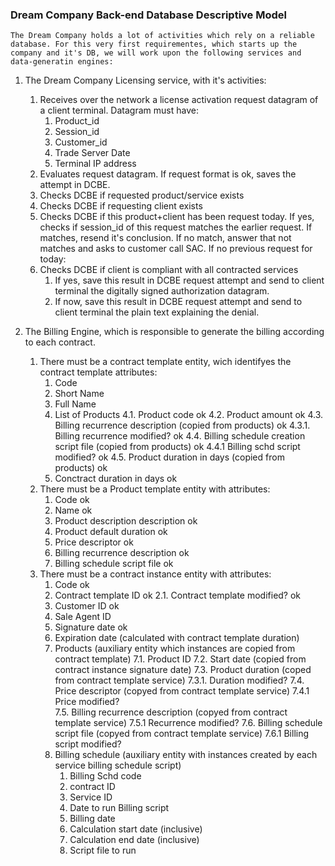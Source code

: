 ### Dream Company Back-end Database Descriptive Model

	The Dream Company holds a lot of activities which rely on a reliable database. For this very first requirementes, which starts up the company and it's DB, we will work upon the following services and data-generatin engines:

1. The Dream Company Licensing service, with it's activities:
	1. Receives over the network a license activation request datagram of a client terminal. Datagram must have:
		1. Product_id
		2. Session_id
		3. Customer_id
		4. Trade Server Date
		5. Terminal IP address
	2. Evaluates request datagram. If request format is ok, saves the attempt in DCBE.
	3. Checks DCBE if requested product/service exists
	4. Checks DCBE if requesting client exists
	5. Checks DCBE if this product+client has been request today. If yes, checks if session_id of this request matches the earlier request. If matches, resend it's conclusion. If no match, answer that not matches and asks to customer call SAC. If no previous request for today:
	6. Checks DCBE if client is compliant with all contracted services
		1. If yes, save this result in DCBE request attempt and send to client terminal the digitally signed authorization datagram.
		2. If now, save this result in DCBE request attempt and send to client terminal the plain text explaining the denial.

2. The Billing Engine, which is responsible to generate the billing according to each contract. 
	1. There must be a contract template entity, wich identifyes the contract template attributes:
		1. Code
		2. Short Name
		3. Full Name
		4. List of Products
			4.1. Product code ok
			4.2. Product amount ok
			4.3. Billing recurrence description (copied from products) ok
			4.3.1. Billing recurrence modified? ok
			4.4. Billing schedule creation script file (copied from products) ok
			4.4.1 Billing schd script modified? ok
			4.5. Product duration in days (copied from products) ok
		5. Conctract duration in days ok
	2. There must be a Product template entity with attributes:
		1. Code ok
		2. Name ok
		3. Product description description ok
		4. Product default duration ok
		5. Price descriptor ok
		6. Billing recurrence description ok
		7. Billing schedule script file ok 
	3. There must be a contract instance entity with attributes:
		1. Code ok
		2. Contract template ID ok
		2.1. Contract template modified? ok
		3. Customer ID ok
		4. Sale Agent ID 
		5. Signature date ok
		6. Expiration date (calculated with contract template duration)
		7. Products (auxiliary entity which instances are copied from contract template)
			7.1. Product ID
			7.2. Start date (copied from contract instance signature date)
			7.3. Product duration (coped from contract template service)
			7.3.1. Duration modified?
			7.4. Price descriptor (copyed from contract template service)
			7.4.1 Price modified?	
			7.5. Billing recurrence description (copyed from contract template service)
			7.5.1 Recurrence modified?
			7.6. Billing schedule script file (copyed from contract template service)
			7.6.1 Billing script modified?
		8. Billing schedule (auxiliary entity with instances created by each service billing schedule script)
			1. Billing Schd code
			2. contract ID
			3. Service ID
			4. Date to run Billing script
			5. Billing date
			6. Calculation start date (inclusive)
			7. Calculation end date (inclusive)
			8. Script file to run
			


	
 
		 
